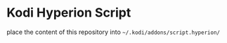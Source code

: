# Kodi Hyperion Script

place the content of this repository into `~/.kodi/addons/script.hyperion/`
